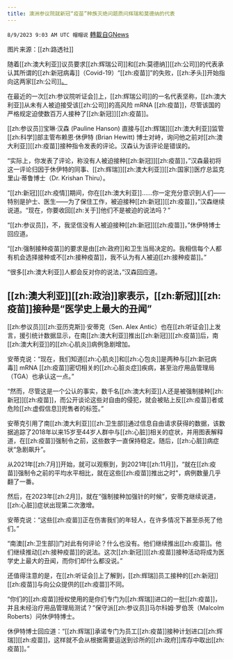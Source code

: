 ```yaml
---
title: 澳洲参议院就新冠“疫苗”种族灭绝问题质问辉瑞和莫德纳的代表
---
```

`8/9/2023 9:03 AM UTC 帽帽说` [轉載自GNews](https://gnews.org/articles/1537440)

 

图片来源：[[zh:路透社]]

 随着[[zh:澳大利亚]]议员要求[[zh:辉瑞公司]]和[[zh:莫德纳]][[zh:公司]]的代表承认其所谓的[[zh:新冠病毒]]（Covid-19）“[[zh:疫苗]]”的失败，[[zh:矛头]]开始指向这两家[[zh:公司]][。](https://amgreatness.com/2023/08/04/pfizer-and-moderna-reps-put-on-the-hot-seat-in-fiery-senate-hearing-in-australia/)

在最近的一次[[zh:参议院听证会]]上，[[zh:辉瑞公司]]的一名代表坚称，[[zh:澳大利亚]]从未有人被迫接受该[[zh:公司]]的高风险 mRNA [[zh:疫苗]]，尽管该国的严格规定迫使数百万人接种了[[zh:新冠]][[zh:疫苗]]。

[[zh:参议员]]宝琳·汉森 (Pauline Hanson) 直接与[[zh:辉瑞]][[zh:澳大利亚]]监管[[zh:科学]]部主管布赖恩·休伊特 (Brian Hewitt) 博士对峙，询问他之前对[[zh:澳大利亚]][[zh:疫苗]]接种指令发表的评论。汉森认为该评论是错误的。

“实际上，你发表了评论，称没有人被迫接种[[zh:新冠]][[zh:疫苗]]，”汉森最初将这一评论归因于休伊特的同事、[[zh:辉瑞]][[zh:澳大利亚]][[zh:国家]]医疗总监克里山·蒂鲁博士（Dr. Krishan Thiru）。

“[[zh:新冠]][[zh:疫情]]期间，你在[[zh:澳大利亚]]……你一定充分意识到人们——特别是护士、医生——为了保住工作，被迫接种[[zh:新冠]][[zh:疫苗]]，”汉森继续说道。“现在，你要收回[[zh:关于]]他们不是被迫的说法吗？”

“[[zh:参议员]]，不，我坚信没有人被迫接种[[zh:新冠]][[zh:疫苗]]，”休伊特博士回应道。

“[[zh:强制接种疫苗]]的要求是由[[zh:政府]]和卫生当局决定的。我相信每个人都有机会选择接种或不[[zh:接种疫苗]]，我不认为有人被迫[[zh:接种疫苗]]。”

“很多[[zh:澳大利亚]]人都会反对你的说法，”汉森回应道。

## **[[zh:澳大利亚]][[zh:政治]]家表示，[[zh:新冠]][[zh:疫苗]]接种是“医学史上最大的丑闻”**

[[zh:参议员]][[zh:亚历克斯]]·安蒂克（Sen. Alex Antic）也在[[zh:听证会]]上发言，援引统计数据显示，在南[[zh:澳大利亚]]推出[[zh:新冠]][[zh:疫苗]]后，南[[zh:澳大利亚]]的[[zh:心肌炎]]病例急剧增加。

安蒂克说：“现在，我们知道[[zh:心肌炎]]和[[zh:心包炎]]是两种与[[zh:新冠病毒]] mRNA [[zh:疫苗]]密切相关的[[zh:心脏炎症]]疾病，甚至治疗用品管理局（TGA）也承认这一点。”

“然而，尽管这是一个公认的事实，数千名[[zh:澳大利亚]]人还是被强制接种[[zh:新冠]][[zh:疫苗]]，而公开谈论这些对自由的侵犯，就会被贴上反[[zh:疫苗]]者或危险[[zh:虚假信息]]兜售者的标签。”

安蒂克引用了南[[zh:澳大利亚]][[zh:卫生部]]通过信息自由请求获得的数据，该数据追踪了2018年以来15岁至44岁人群中与[[zh:心脏]]相关的症状，并用图表解释道，在[[zh:疫苗]]强制令之前，这些数字一直保持稳定。随后，[[zh:心脏]]病症状“急剧飙升”。

从2021年[[zh:7月]]开始，就可以观察到，到2021年[[zh:11月]]，“就在[[zh:疫苗]]强制令之前的平均水平相比，就在这些[[zh:疫苗]]推出之时"，病例数量几乎翻了一番。

然后，在2023年[[zh:2月]]，就在“强制接种加强针的时候”，安蒂克继续说道，[[zh:心脏]]症状出现第二次激增。

安蒂克说：“这些[[zh:疫苗]]正在伤害我们的年轻人，在许多情况下甚至杀死了他们。”

“南澳[[zh:卫生部]]门对此有何评论？什么也没有。他们继续推出[[zh:疫苗]]。他们继续推动[[zh:接种疫苗]]的说法。这次[[zh:新冠]][[zh:疫苗]]接种活动将成为医学史上最大的丑闻，而你们却什么都没说。”

还值得注意的是，在[[zh:听证会]]上了解到，[[zh:辉瑞]]员工接种的[[zh:新冠]][[zh:疫苗]]与向公众提供的[[zh:疫苗]]不同。

“你们的[[zh:疫苗]]授权使用的是你们专门为[[zh:辉瑞]]进口的一批[[zh:疫苗]]，并且未经治疗用品管理局测试？”保守派[[zh:参议员]]马尔科姆·罗伯茨（Malcolm Roberts）问休伊特博士。

休伊特博士回应道：“[[zh:辉瑞]]承诺专门为员工[[zh:疫苗]]接种计划进口[[zh:辉瑞]][[zh:疫苗]]，这样就不会从根据需要运送到诊所的[[zh:政府]]库存中取出[[zh:疫苗]]。”
